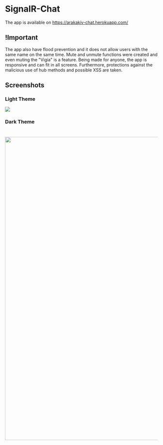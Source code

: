# SignalR-Chat
The app is available on https://arakakiv-chat.herokuapp.com/

## !Important
The app also have flood prevention and it does not allow users with the same name on the same time. Mute and unmute functions were created and even muting the "Vigia" is a feature. Being made for anyone, the app is responsive and can fit in all screens. Furthermore, protections against the malicious use of hub methods and possible XSS are taken.

## Screenshots

### Light Theme
![](/more/tema-claro-demonstracao.png)

### Dark Theme
<h1>
<img src="/more/tema-escuro-demonstracao.png" width="1000" height="1000">
</h1>
